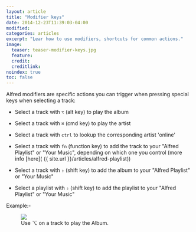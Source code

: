 ```yaml
---
layout: article
title: "Modifier keys"
date: 2014-12-23T11:39:03-04:00
modified:
categories: articles
excerpt: "Lear how to use modifiers, shortcuts for common actions."
image:
  teaser: teaser-modifier-keys.jpg
  feature:
  credit: 
  creditlink:
noindex: true
toc: false
---
```


Alfred modifiers are specific actions you can trigger when pressing special keys when selecting a track:

* Select a track with `⌥` (alt key) to play the album

* Select a track with `⌘` (cmd key) to play the artist

* Select a track with `ctrl` to lookup the corresponding artist 'online'

* Select a track with `fn` (function key) to add the track to your "Alfred Playlist" or "Your Music", depending on which one you control (more info [here]( {{ site.url }}/articles/alfred-playlist))

* Select a track with  `⇧` (shift key) to add the album to your "Alfred Playlist" or "Your Music"

* Select a playlist with  `⇧` (shift key) to add the playlist to your "Alfred Playlist" or "Your Music"


Example:-

<figure>
	<img src="{{ site.url }}/images/modifier-keys1.gif"></a>
	<figcaption>Use ⌥ on a track to play the Album.</figcaption>
</figure>
